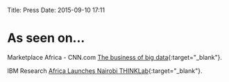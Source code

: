 Title: Press
Date: 2015-09-10 17:11

# As seen on...

Marketplace Africa - CNN.com [The business of big data](http://edition.cnn.com/videos/business/2015/06/11/business-of-big-data-marketplace-africa-a-spc.cnn){:target="_blank"}.

IBM Research [Africa Launches Nairobi THINKLab](http://www.research.ibm.com/articles/africa-thinklab.shtml){:target="_blank"}.